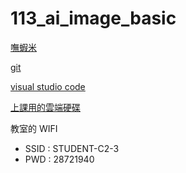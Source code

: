 # 113_ai_image_basic

[嘸蝦米](https://boshiamy.com/)

[git](https://git-scm.com/)

[visual studio code](https://code.visualstudio.com/)

[上課用的雲端硬碟](https://drive.google.com/drive/folders/1KgtU5GrxqSX69DrHz9Hf0e90lH7osqnu?usp=drive_link)

教室的 WIFI

- SSID : STUDENT-C2-3
- PWD : 28721940
